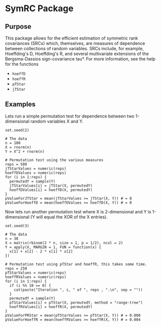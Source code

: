 # SymRC Package

## Purpose

This package allows for the efficient estimation of symmetric rank covariances (SRCs) which, themselves, are measures of dependence between collections of random variables. SRCs include, for example, Hoeffding's D, Hoeffding's R, and several multivariate extensions of the Bergsma-Dassios sign-covariance tau*. For more information, see the help for the functions

* `hoeffD`
* `hoeffR`
* `pTStar`
* `jTStar`

## Examples

Lets run a simple permutation test for dependence between two 1-dimensional 
random variables X and Y.
```
set.seed(2)

# The data
n = 100
X = rnorm(n)
Y = X^2 + rnorm(n)

# Permutation test using the various measures
reps = 500
jTStarValues = numeric(reps)
hoeffDValues = numeric(reps)
for (i in 1:reps) {
  permutedY = sample(Y)
  jTStarValues[i] = jTStar(X, permutedY)
  hoeffDValues[i] = hoeffD(X, permutedY)
}
pValueForJTStar = mean(jTStarValues >= jTStar(X, Y)) # = 0
pValueForHoeffD = mean(hoeffDValues >= hoeffD(X, Y)) # = 0
```

Now lets run another permutation test where X is 2-dimensional and Y is 
1-dimensional (Y will equal the XOR of the X entries).
```
set.seed(3)

# The data
n = 30
X = matrix(rbinom(2 * n, size = 1, p = 1/2), ncol = 2)
Y = apply(X, MARGIN = 1, FUN = function(x) { 
  x[1] + x[2] - 2 * x[1] * x[2] 
})

# Permutation test using pTStar and hoeffR, this takes some time.
reps = 250
pTStarValues = numeric(reps)
hoeffRValues = numeric(reps)
for (i in 1:reps) {
  if (i %% 10 == 0) {
    cat(paste("Iteration ", i, " of ", reps , ".\n", sep = ""))
  }
  permutedY = sample(Y)
  pTStarValues[i] = pTStar(X, permutedY, method = "range-tree")
  hoeffRValues[i] = hoeffR(X, permutedY)
}
pValueForPRStar = mean(pTStarValues >= pTStar(X, Y)) # = 0.008
pValueForHoeffR = mean(hoeffRValues >= hoeffR(X, Y)) # = 0.004
```
